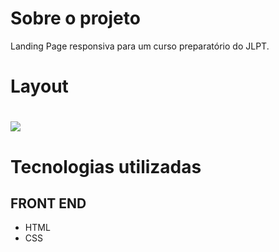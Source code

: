 
# Sobre o projeto

Landing Page responsiva para um curso preparatório do JLPT.

# Layout 
# ![](https://i.ibb.co/DVZy0rx/read-me.png)

# Tecnologias utilizadas
## FRONT END
- HTML
- CSS

